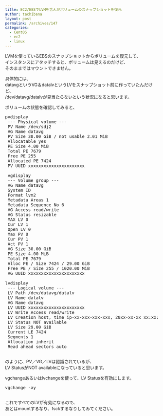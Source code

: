 ```yaml
---
title: EC2/EBSでLVMを含んだボリュームのスナップショットを復元
author: tachibana
layout: post
permalink: /archives/147
categories:
  - CentOS
  - ec2
  - linux
---
```

LVMを使っているEBSのスナップショットからボリュームを復元して、  
インスタンスにアタッチすると、ボリュームは見えるのだけど、  
そのままではマウントできません。

具体的には、  
datavgというVG＆datalvというLVをスナップショット前に作っていたんだけど、  
/dev/datavg/datalvが見当たらないという状況になると思います。

ボリュームの状態を確認してみると、

<pre class="brush: plain; title: ; notranslate" title="">pvdisplay
 --- Physical volume ---
 PV Name /dev/sdj2
 VG Name datavg
 PV Size 30.00 GiB / not usable 2.01 MiB
 Allocatable yes
 PE Size 4.00 MiB
 Total PE 7679
 Free PE 255
 Allocated PE 7424
 PV UUID xxxxxxxxxxxxxxxxxxxxxx

 vgdisplay
 --- Volume group ---
 VG Name datavg
 System ID
 Format lvm2
 Metadata Areas 1
 Metadata Sequence No 6
 VG Access read/write
 VG Status resizable
 MAX LV 0
 Cur LV 1
 Open LV 0
 Max PV 0
 Cur PV 1
 Act PV 1
 VG Size 30.00 GiB
 PE Size 4.00 MiB
 Total PE 7679
 Alloc PE / Size 7424 / 29.00 GiB
 Free PE / Size 255 / 1020.00 MiB
 VG UUID xxxxxxxxxxxxxxxxxxxxxx

lvdisplay
 --- Logical volume ---
 LV Path /dev/datavg/datalv
 LV Name datalv
 VG Name datavg
 LV UUID xxxxxxxxxxxxxxxxxxxxxx
 LV Write Access read/write
 LV Creation host, time ip-xx-xxx-xxx-xxx, 20xx-xx-xx xx:xx:xx +0000
 LV Status NOT available
 LV Size 29.00 GiB
 Current LE 7424
 Segments 1
 Allocation inherit
 Read ahead sectors auto

</pre>

のように、PV／VG／LVは認識されているが、  
LV StatusがNOT availableになっていると思います。

vgchangeあるいはlvchangeを使って、LV Statusを有効にします。

<pre class="brush: plain; title: ; notranslate" title="">vgchange -ay

</pre>

これですべてのLVが有効になるので、  
あとはmountするなり、fsckするなりしてみてください。